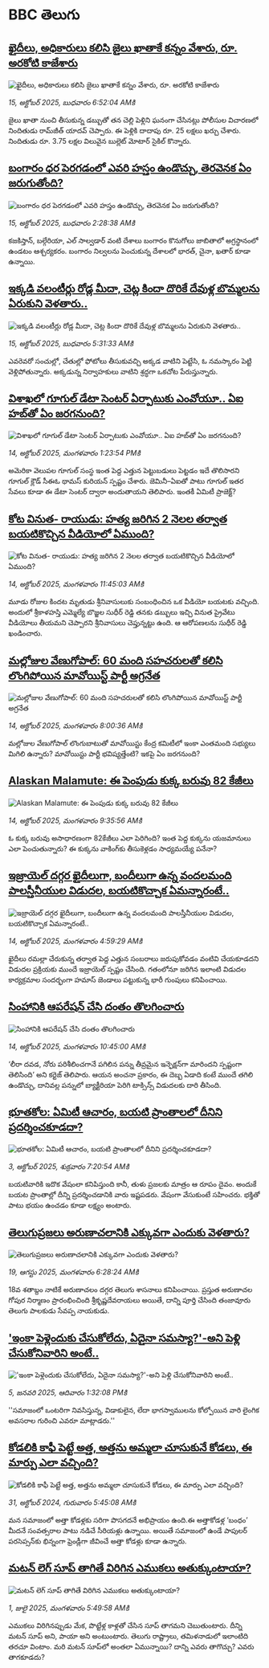 # BBC తెలుగు## [ఖైదీలు, అధికారులు కలిసి జైలు ఖాతాకే కన్నం వేశారు, రూ. అరకోటి కాజేశారు](https://www.bbc.com/telugu/articles/cly93r1ey4eo?at_medium=RSS&at_campaign=rss?at_campaign=githubrss)![ఖైదీలు, అధికారులు కలిసి జైలు ఖాతాకే కన్నం వేశారు, రూ. అరకోటి కాజేశారు](https://ichef.bbci.co.uk/ace/ws/240/cpsprodpb/ef0e/live/91e12760-a982-11f0-92db-77261a15b9d2.jpg)_15, అక్టోబర్ 2025, బుధవారం 6:52:04 AMకి_జైలు ఖాతా నుంచి తీసుకున్న డబ్బుతో తన చెల్లి పెళ్లిని ఘనంగా చేసినట్లు పోలీసుల విచారణలో నిందితుడు రామ్‌జీత్ యాదవ్ చెప్పారు. ఈ పెళ్లికి దాదాపు రూ. 25 లక్షలు ఖర్చు చేశారు. నిందితుడు రూ. 3.75 లక్షల విలువైన బుల్లెట్ మోటార్ సైకిల్ కొన్నారు.## [బంగారం ధర పెరగడంలో ఎవరి హస్తం ఉండొచ్చు, తెరవెనక ఏం జరుగుతోంది?](https://www.bbc.com/telugu/articles/cwy7e5k15l1o?at_medium=RSS&at_campaign=rss?at_campaign=githubrss)![బంగారం ధర పెరగడంలో ఎవరి హస్తం ఉండొచ్చు, తెరవెనక ఏం జరుగుతోంది?](https://ichef.bbci.co.uk/ace/ws/240/cpsprodpb/992a/live/77a32550-a96f-11f0-81b0-b3ed3f1a7f28.jpg)_15, అక్టోబర్ 2025, బుధవారం 2:28:38 AMకి_కజకిస్తాన్, బల్గేరియా, ఎల్ సాల్వడార్ వంటి దేశాలు బంగారం కొనుగోలు జాబితాలో అగ్రస్థానంలో ఉండటం ఆశ్చర్యకరం. బంగారం నిల్వలను పెంచుకున్న దేశాలలో భారత్, చైనా, ఖతార్ కూడా ఉన్నాయి.## [ఇక్కడి వలంటీర్లు రోడ్ల మీదా, చెట్ల కిందా దొరికే దేవుళ్ల బొమ్మలను ఏరుకుని వెళతారు..](https://www.bbc.com/telugu/articles/cjek257l5qno?at_medium=RSS&at_campaign=rss?at_campaign=githubrss)![ఇక్కడి వలంటీర్లు రోడ్ల మీదా, చెట్ల కిందా దొరికే దేవుళ్ల బొమ్మలను ఏరుకుని వెళతారు..](https://ichef.bbci.co.uk/ace/ws/240/cpsprodpb/5f0a/live/56390f90-a985-11f0-8bc9-c33d178da2f6.jpg)_15, అక్టోబర్ 2025, బుధవారం 5:31:33 AMకి_ఎవరెవరో సంచుల్లో, చేతుల్లో ఫోటోలు తీసుకువచ్చి అక్కడ వాటిని పెట్టేసి, ఓ నమస్కారం పెట్టి వెళ్లిపోతున్నారు. అక్కడున్న నిర్వాహకులు వాటిని శ్రద్ధగా ఒకచోట పేరుస్తున్నారు.## [విశాఖలో గూగుల్ డేటా సెంటర్ ఏర్పాటుకు ఎంవోయూ.. ఏఐ హబ్‌తో ఏం జరగనుంది?](https://www.bbc.com/telugu/articles/cj6ne28z2z8o?at_medium=RSS&at_campaign=rss?at_campaign=githubrss)![విశాఖలో గూగుల్ డేటా సెంటర్ ఏర్పాటుకు ఎంవోయూ.. ఏఐ హబ్‌తో ఏం జరగనుంది?](https://ichef.bbci.co.uk/ace/ws/240/cpsprodpb/bfc5/live/85be7520-a8f9-11f0-b741-177e3e2c2fc7.jpg)_14, అక్టోబర్ 2025, మంగళవారం 1:23:54 PMకి_అమెరికా వెలుపల గూగుల్‌ సంస్థ ఇంత పెద్ద ఎత్తున పెట్టుబడులు పెట్టడం ఇదే తొలిసారని గూగుల్‌ క్లౌడ్‌ సీఈఓ థామస్‌ కురియన్‌ స్పష్టం చేశారు. జెమినీ–ఏఐతో పాటు గూగుల్‌ ఇతర సేవలు కూడా ఈ డేటా సెంటర్‌ ద్వారా అందుతాయని తెలిపారు. ఇంతకీ ఏమిటీ ప్రాజెక్ట్?## [కోట వినుత- రాయుడు: హత్య జరిగిన 2 నెలల తర్వాత బయటికొచ్చిన వీడియోలో ఏముంది?](https://www.bbc.com/telugu/articles/c8eyre7xnk4o?at_medium=RSS&at_campaign=rss?at_campaign=githubrss)![కోట వినుత- రాయుడు: హత్య జరిగిన 2 నెలల తర్వాత బయటికొచ్చిన వీడియోలో ఏముంది?](https://ichef.bbci.co.uk/ace/ws/240/cpsprodpb/c9cb/live/4e45fe40-a8f1-11f0-b741-177e3e2c2fc7.jpg)_14, అక్టోబర్ 2025, మంగళవారం 11:45:03 AMకి_మూడు రోజుల కిందట మృతుడు శ్రీనివాసులుకు సంబంధించిన ఒక వీడియో బయటకు వచ్చింది. అందులో శ్రీకాళహస్తి ఎమ్మెల్యే బొజ్జల సుధీర్ రెడ్డి తనకు డబ్బులు ఇచ్చి వినుత ప్రైవేటు వీడియోలు తీయమని చెప్పారని శ్రీనివాసులు చెప్తున్నట్టు ఉంది. ఆ ఆరోపణలను సుధీర్ రెడ్డి ఖండించారు.## [మల్లోజుల వేణుగోపాల్: 60 మంది సహచరులతో కలిసి లొంగిపోయిన మావోయిస్ట్ పార్టీ అగ్రనేత ](https://www.bbc.com/telugu/articles/cy7e6l5j71lo?at_medium=RSS&at_campaign=rss?at_campaign=githubrss)![మల్లోజుల వేణుగోపాల్: 60 మంది సహచరులతో కలిసి లొంగిపోయిన మావోయిస్ట్ పార్టీ అగ్రనేత ](https://ichef.bbci.co.uk/ace/ws/240/cpsprodpb/0e32/live/6130cf80-a8d3-11f0-92db-77261a15b9d2.jpg)_14, అక్టోబర్ 2025, మంగళవారం 8:00:36 AMకి_మల్లోజుల వేణుగోపాల్ లొంగుబాటుతో మావోయిస్టు కేంద్ర కమిటీలో ఇంకా ఎంతమంది సభ్యులు మిగిలి ఉన్నారు? మావోయిస్టు పార్టీ భవిష్యత్తేంటి? ఇకపై ఏం జరగనుంది?## [Alaskan Malamute: ఈ పెంపుడు కుక్క బరువు 82 కేజీలు](https://www.bbc.com/telugu/articles/clyg8lgprnlo?at_medium=RSS&at_campaign=rss?at_campaign=githubrss)![Alaskan Malamute: ఈ పెంపుడు కుక్క బరువు 82 కేజీలు](https://ichef.bbci.co.uk/ace/ws/240/cpsprodpb/f47d/live/106c8fb0-a8c1-11f0-95b9-c551726913bb.jpg)_14, అక్టోబర్ 2025, మంగళవారం 9:35:56 AMకి_ఓ కుక్క బరువు అసాధారణంగా 82కేజీలు ఎలా పెరిగింది? ఇంత పెద్ద కుక్కను యజమానులు ఎలా పెంచుతున్నారు? ఈ కుక్కను వాకింగ్‌కు తీసుకెళ్లడం సాధ్యమయ్యే పనేనా?## [ఇజ్రాయెల్ దగ్గర ఖైదీలుగా, బందీలుగా ఉన్న వందలమంది పాలస్తీనీయుల విడుదల, బయటికొచ్చాక ఏమన్నారంటే..](https://www.bbc.com/telugu/articles/cx2d9w2zqw6o?at_medium=RSS&at_campaign=rss?at_campaign=githubrss)![ఇజ్రాయెల్ దగ్గర ఖైదీలుగా, బందీలుగా ఉన్న వందలమంది పాలస్తీనీయుల విడుదల, బయటికొచ్చాక ఏమన్నారంటే..](https://ichef.bbci.co.uk/ace/standard/240/cpsprodpb/6332/live/dbcd9740-a8bb-11f0-b741-177e3e2c2fc7.jpg)_14, అక్టోబర్ 2025, మంగళవారం 4:59:29 AMకి_ఖైదీలు రమల్లా చేరుకున్న తర్వాత పెద్ద ఎత్తున సంబరాలు జరుపుకోవడం వంటివి చేయకూడదని విడుదల ప్రక్రియకు ముందే ఇజ్రాయెల్ స్పష్టం చేసింది. గతంలోనూ జరిగిన ఇలాంటి విడుదల కార్యక్రమాల సందర్భంగా హమాస్ జెండాలు పట్టుకున్న భారీ గుంపులు కనిపించాయి.## [సింహానికి ఆపరేషన్ చేసి దంతం తొలగించారు](https://www.bbc.com/telugu/articles/c9q1g9lrw78o?at_medium=RSS&at_campaign=rss?at_campaign=githubrss)![సింహానికి ఆపరేషన్ చేసి దంతం తొలగించారు](https://ichef.bbci.co.uk/ace/ws/240/cpsprodpb/ed4d/live/c36e11d0-a8ab-11f0-bfcf-b57730693e69.jpg)_14, అక్టోబర్ 2025, మంగళవారం 10:45:00 AMకి_‘లీరా దవడ, నోరు పరిశీలించగానే పగిలిన పన్ను తీవ్రమైన ఇన్ఫెక్షన్‌గా మారిందని స్పష్టంగా తెలిసింది’ అని కర్టెజ్ తెలిపారు. 
ఆయన అంచనా ప్రకారం, ఈ దెబ్బ ఏడాది కంటే ముందే తగిలి ఉండొచ్చు, దానివల్ల పన్నులో బ్యాక్టీరియా పెరిగి టాక్సిన్స్ విడుదలకు దారి తీసింది.## [భూతకోల: ఏమిటీ ఆచారం, బయటి ప్రాంతాలలో దీనిని ప్రదర్శించకూడదా?](https://www.bbc.com/telugu/articles/cr5qjnvzg7no?at_medium=RSS&at_campaign=rss?at_campaign=githubrss)![భూతకోల: ఏమిటీ ఆచారం, బయటి ప్రాంతాలలో దీనిని ప్రదర్శించకూడదా?](https://ichef.bbci.co.uk/ace/ws/240/cpsprodpb/c56a/live/c8838e90-9f8f-11f0-b741-177e3e2c2fc7.jpg)_3, అక్టోబర్ 2025, శుక్రవారం 7:20:54 AMకి_బయటివారికి ఇదొక వేషంలా కనిపిస్తుంది కానీ, తుళు ప్రజలకు మాత్రం ఆ రూపం దైవం. అందుకే బయట ప్రాంతాల్లో దీన్ని ప్రదర్శించడానికి వారు ఇష్టపడరు. వేషంగా వేసుకుంటే సహించరు. భక్తితో పాటు భయం ఉంచడం కూడా లక్ష్యం అంటారు.## [తెలుగుప్రజలు అరుణాచలానికి ఎక్కువగా ఎందుకు వెళతారు?](https://www.bbc.com/telugu/articles/c8jp32zrzxpo?at_medium=RSS&at_campaign=rss?at_campaign=githubrss)![తెలుగుప్రజలు అరుణాచలానికి ఎక్కువగా ఎందుకు వెళతారు?](https://ichef.bbci.co.uk/ace/ws/240/cpsprodpb/cf2d/live/01932bf0-7d85-11f0-98a0-956f61945264.jpg)_19, ఆగస్టు 2025, మంగళవారం 6:28:24 AMకి_18వ శతాబ్దం నాటికే అరుణాచలం దగ్గర తెలుగు శాసనాలు కనిపించాయి. ప్రస్తుత అరుణాచల గోపుర నిర్మాణం ప్రారంభించింది శ్రీకృష్ణదేవరాయలు అయితే, దాన్ని పూర్తి చేసింది తంజావూరు తెలుగు పాలకుడు సేవప్ప నాయకుడు.## ['ఇంకా పెళ్లెందుకు చేసుకోలేదు, ఏదైనా సమస్యా?'-అని పెళ్లి చేసుకోనివారిని అంటే..](https://www.bbc.com/telugu/articles/cgq1w3lz7yyo?at_medium=RSS&at_campaign=rss?at_campaign=githubrss)!['ఇంకా పెళ్లెందుకు చేసుకోలేదు, ఏదైనా సమస్యా?'-అని పెళ్లి చేసుకోనివారిని అంటే..](https://ichef.bbci.co.uk/ace/ws/240/cpsprodpb/f6de/live/72c94a60-cb3e-11ef-87df-d575b9a434a4.jpg)_5, జనవరి 2025, ఆదివారం 1:32:08 PMకి_''సమాజంలో ఒంటరిగా నివసిస్తున్న, విడాకులైన, లేదా భాగస్వాములను కోల్పోయిన వారి లైంగిక అవసరాల గురించి ఎవరూ మాట్లాడరు.''## [కోడలికి కాఫీ పెట్టే అత్త, అత్తను అమ్మలా చూసుకునే కోడలు, ఈ మార్పు ఎలా వచ్చింది?](https://www.bbc.com/telugu/articles/c1l41zl8el2o?at_medium=RSS&at_campaign=rss?at_campaign=githubrss)![కోడలికి కాఫీ పెట్టే అత్త, అత్తను అమ్మలా చూసుకునే కోడలు, ఈ మార్పు ఎలా వచ్చింది?](https://ichef.bbci.co.uk/ace/ws/240/cpsprodpb/2b61/live/9176a6d0-8b0e-11ef-a81b-b1eda9741da3.jpg)_31, అక్టోబర్ 2024, గురువారం 5:45:08 AMకి_మన సమాజంలో అత్తా కోడళ్లకు సరిగా పొసగదనే అభిప్రాయం ఉంది.ఈ అత్తాకోడళ్ల ‘బంధం’ మీదనే సంవత్సరాల పాటు నడిచే సీరియళ్లు ఉన్నాయి. అయితే సమాజంలో ఉండే పాపులర్ పరసెప్సన్‌కు భిన్నంగా ఫ్రెండ్లీగా జీవించే అత్తా కోడళ్లు కూడా ఉన్నారు.## [మటన్ లెగ్ సూప్ తాగితే విరిగిన ఎముకలు అతుక్కుంటాయా?](https://www.bbc.com/telugu/articles/c0l4g92j8kzo?at_medium=RSS&at_campaign=rss?at_campaign=githubrss)![మటన్ లెగ్ సూప్ తాగితే విరిగిన ఎముకలు అతుక్కుంటాయా?](https://ichef.bbci.co.uk/ace/ws/240/cpsprodpb/b31e/live/cce532c0-6d41-11f0-9462-bb509dc78127.jpg)_1, జులై 2025, మంగళవారం 5:49:58 AMకి_ఎముకలు విరిగినప్పుడు మేక, పొట్టేళ్ల కాళ్లతో చేసిన సూప్ తాగమని చెబుతుంటారు. దీన్ని మటన్ సూప్ అని, పాయా అని అంటుంటారు. తెలుగు రాష్ట్రాలు, తమిళనాడులో ఇలాంటిది తరచూ వింటాం. మరి మటన్ సూప్‌లో అంతలా ఏమున్నాయి? దాన్ని ఎవరు తాగొచ్చు? ఎవరు తాగకూడదు?